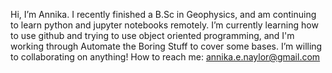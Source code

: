 Hi, I’m Annika. I recently finished a B.Sc in Geophysics, and am continuing to learn python and jupyter notebooks remotely. I’m currently learning how to use github and trying to use object oriented programming, and I'm working through Automate the Boring Stuff to cover some bases. I’m willing to collaborating on anything! How to reach me: annika.e.naylor@gmail.com

<!---
annikan24/annikan24 is a ✨ special ✨ repository because its `README.md` (this file) appears on your GitHub profile.
You can click the Preview link to take a look at your changes.
--->
